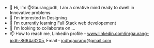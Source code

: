 - 👋 Hi, I’m @Gaurangjodh, I am a creative mind ready to dwell in Innovative problems
- 👀 I’m interested in Designing
- 🌱 I’m currently learning Full Stack web developement
- 💞️ I’m looking to collaborate on ...
- 📫 How to reach me, Linkedin profile - www.linkedin.com/in/gaurang-jodh-8694a3205, Email - jodhgaurang@gmail.com

<!---
Gaurangjodh/Gaurangjodh is a ✨ special ✨ repository because its `README.md` (this file) appears on your GitHub profile.
You can click the Preview link to take a look at your changes.
--->
